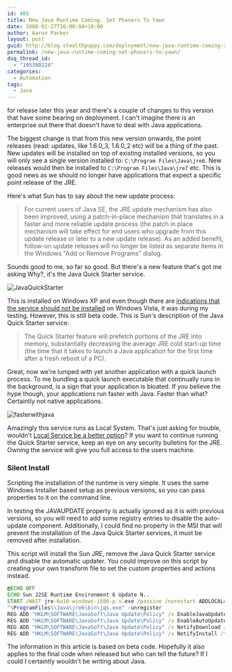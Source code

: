 ```yaml
---
id: 485
title: New Java Runtime Coming. Set Phasers To Yawn
date: 2008-02-27T16:00:04+10:00
author: Aaron Parker
layout: post
guid: http://blog.stealthpuppy.com/deployment/new-java-runtime-coming-set-phasers-to-yawn
permalink: /new-java-runtime-coming-set-phasers-to-yawn/
dsq_thread_id:
  - "195380224"
categories:
  - Automation
tags:
  - Java
---
```

 for release later this year and there's a couple of changes to this version that have some bearing on deployment. I can't imagine there is an enterprise out there that doesn't have to deal with Java applications.

The biggest change is that from this new version onwards, the point releases (read: updates, like 1.6.0\_3, 1.6.0\_2 etc) will be a thing of the past. New updates will be installed on top of existing installed versions, so you will only see a single version installed to: `C:\Program Files\Java\jre6`. New releases would then be installed to `C:\Program Files\Java\jre7` etc. This is good news as we should no longer have applications that expect a specific point release of the JRE.

Here's what Sun has to say about the new update process:

> For current users of Java SE, the JRE update mechanism has also been improved, using a patch-in-place mechanism that translates in a faster and more reliable update process (the patch in place mechanism will take effect for end users who upgrade from this update release or later to a new update release). As an added benefit, follow-on update releases will no longer be listed as separate items in the Windows "Add or Remove Programs" dialog.

Sounds good to me, so far so good. But there's a new feature that's got me asking Why?, it's the Java Quick Starter service.

![JavaQuickStarter]({{site.baseurl}}/media/2008/02/javaquickstarter.png)

This is installed on Windows XP and even though there are [indications that the service should not be installed](http://forums.java.net/jive/thread.jspa?threadID=31508&tstart=15) on Windows Vista, it was during my testing. However, this is still beta code. This is Sun's description of the Java Quick Starter service:

> The Quick Starter feature will prefetch portions of the JRE into memory, substantially decreasing the average JRE cold start-up time (the time that it takes to launch a Java application for the first time after a fresh reboot of a PC).

Great, now we're lumped with yet another application with a quick launch process. To me bundling a quick launch executable that continually runs in the background, is a sign that your application is bloated. If you believe the hype though, your applications run faster with Java. Faster than what? Certaintly not native applications.

![fasterwithjava]("{{site.baseurl}}/media/2008/02/fasterwithjava.png)

Amazingly this service runs as Local System. That's just asking for trouble, wouldn't [Local Service be a better option](http://www.microsoft.com/technet/security/guidance/serversecurity/serviceaccount/sspgch02.mspx#EBH)? If you want to continue running the Quick Starter service, keep an eye on any security bulletins for the JRE. Owning the service will give you full access to the users machine.

### Silent Install

Scripting the installation of the runtime is very simple. It uses the same Windows Installer based setup as previous versions, so you can pass properties to it on the command line.

In testing the JAVAUPDATE property is actually ignored as it is with previous versions, so you will need to add some registry entries to disable the auto-update component. Additionally, I could find no property in the MSI that will prevent the installation of the Java Quick Starter services, it must be removed after installation.

This script will install the Sun JRE, remove the Java Quick Starter service and disable the automatic updater. You could improve on this script by creating your own transform file to set the custom properties and actions instead.

```cmd
@ECHO OFF  
ECHO Sun J2SE Runtime Environment 6 Update N..  
START /WAIT jre-6u10-windows-i586-p-s.exe /passive /norestart ADDLOCAL=jrecore JAVAUPDATE=0 JU=0 AUTOUPDATECHECK=0 SYSTRAY=0 IEXPLORER=1 MOZILLA=1 REBOOT=ReallySuppress  
"%ProgramFiles%\Java\jre6\bin\jqs.exe" -unregister  
REG ADD "HKLM\SOFTWARE\JavaSoft\Java Update\Policy" /v EnableJavaUpdate /t REG_DWORD /d 0 /f  
REG ADD "HKLM\SOFTWARE\JavaSoft\Java Update\Policy" /v EnableAutoUpdateCheck /t REG_DWORD /d 0 /f  
REG ADD "HKLM\SOFTWARE\JavaSoft\Java Update\Policy" /v NotifyDownload /t REG_DWORD /d 0 /f  
REG ADD "HKLM\SOFTWARE\JavaSoft\Java Update\Policy" /v NotifyInstall /t REG_DWORD /d 0 /f
```

<p class="important">
  The information in this article is based on beta code. Hopefully it also applies to the final code when released but who can tell the future? If I could I certaintly wouldn't be writing about Java.
</p>

